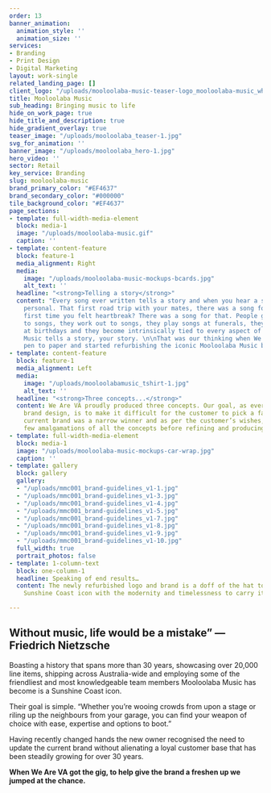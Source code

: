 ```yaml
---
order: 13
banner_animation:
  animation_style: ''
  animation_size: ''
services:
- Branding
- Print Design
- Digital Marketing
layout: work-single
related_landing_page: []
client_logo: "/uploads/mooloolaba-music-teaser-logo_mooloolaba-music_white.svg"
title: Mooloolaba Music
sub_heading: Bringing music to life
hide_on_work_page: true
hide_title_and_description: true
hide_gradient_overlay: true
teaser_image: "/uploads/mooloolaba_teaser-1.jpg"
svg_for_animation: ''
banner_image: "/uploads/mooloolaba_hero-1.jpg"
hero_video: ''
sector: Retail
key_service: Branding
slug: mooloolaba-music
brand_primary_color: "#EF4637"
brand_secondary_color: "#000000"
tile_background_color: "#EF4637"
page_sections:
- template: full-width-media-element
  block: media-1
  image: "/uploads/mooloolaba-music.gif"
  caption: ''
- template: content-feature
  block: feature-1
  media_alignment: Right
  media:
    image: "/uploads/mooloolaba-music-mockups-bcards.jpg"
    alt_text: ''
  headline: "<strong>Telling a story</strong>"
  content: "Every song ever written tells a story and when you hear a song it becomes
    personal. That first road trip with your mates, there was a song for that, the
    first time you felt heartbreak? There was a song for that. People get married
    to songs, they work out to songs, they play songs at funerals, they get played
    at birthdays and they become intrinsically tied to every aspect of our lives -
    Music tells a story, your story. \n\nThat was our thinking when We Are VA put
    pen to paper and started refurbishing the iconic Mooloolaba Music brand."
- template: content-feature
  block: feature-1
  media_alignment: Left
  media:
    image: "/uploads/mooloolabamusic_tshirt-1.jpg"
    alt_text: ''
  headline: "<strong>Three concepts...</strong>"
  content: We Are VA proudly produced three concepts. Our goal, as ever, with the
    brand design, is to make it difficult for the customer to pick a favourite. The
    current brand was a narrow winner and as per the customer’s wishes, we tried a
    few amalgamations of all the concepts before refining and producing the end result.
- template: full-width-media-element
  block: media-1
  image: "/uploads/mooloolaba-music-mockups-car-wrap.jpg"
  caption: ''
- template: gallery
  block: gallery
  gallery:
  - "/uploads/mmc001_brand-guidelines_v1-1.jpg"
  - "/uploads/mmc001_brand-guidelines_v1-3.jpg"
  - "/uploads/mmc001_brand-guidelines_v1-4.jpg"
  - "/uploads/mmc001_brand-guidelines_v1-5.jpg"
  - "/uploads/mmc001_brand-guidelines_v1-7.jpg"
  - "/uploads/mmc001_brand-guidelines_v1-8.jpg"
  - "/uploads/mmc001_brand-guidelines_v1-9.jpg"
  - "/uploads/mmc001_brand-guidelines_v1-10.jpg"
  full_width: true
  portrait_photos: false
- template: 1-column-text
  block: one-column-1
  headline: Speaking of end results…
  content: The newly refurbished logo and brand is a doff of the hat to a 30 year
    Sunshine Coast icon with the modernity and timelessness to carry it into the future.

---
```

## Without music, life would be a mistake” ― Friedrich Nietzsche

Boasting a history that spans more than 30 years, showcasing over 20,000 line items, shipping across Australia-wide and employing some of the friendliest and most knowledgeable team members Mooloolaba Music has become is a Sunshine Coast icon. 

Their goal is simple. “Whether you’re wooing crowds from upon a stage or riling up the neighbours from your garage, you can find your weapon of choice with ease, expertise and options to boot.”

Having recently changed hands the new owner recognised the need to update the current brand without alienating a loyal customer base that has been steadily growing for over 30 years.

**When We Are VA got the gig, to help give the brand a freshen up we jumped at the chance.**